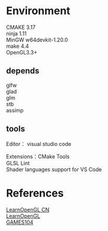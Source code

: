 # Environment
CMAKE 3.17  
ninja 1.11  
MinGW w64devkit-1.20.0  
make 4.4  
OpenGL3.3+  

## depends
glfw  
glad  
glm  
stb  
assimp  

## tools
Editor： visual studio code  

Extensions：CMake Tools  
GLSL Lint  
Shader languages support for VS Code  


# References
[LearnOpenGL CN](https://learnopengl-cn.github.io/)  
[LearnOpenGL](https://learnopengl.com/)  
[GAMES104](https://games104.boomingtech.com/sc/)